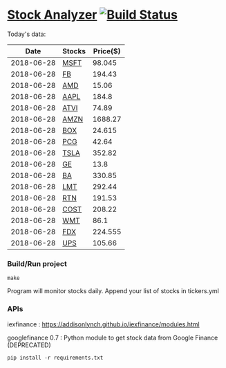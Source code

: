 # [Stock Analyzer](https://ogoyal.github.io/StockAnalyzer/) [![Build Status](https://travis-ci.org/ogoyal/StockAnalyzer.svg?branch=master)](https://travis-ci.org/ogoyal/StockAnalyzer)

Today's data:

| Date| Stocks| Price($) | 
| --- | --- | ---  | 
| 2018-06-28| [MSFT](https://plot.ly/~ogoyal/2)| 98.045 | 
| 2018-06-28| [FB](https://plot.ly/~ogoyal/4)| 194.43 | 
| 2018-06-28| [AMD](https://plot.ly/~ogoyal/6)| 15.06 | 
| 2018-06-28| [AAPL](https://plot.ly/~ogoyal/8)| 184.8 | 
| 2018-06-28| [ATVI](https://plot.ly/~ogoyal/10)| 74.89 | 
| 2018-06-28| [AMZN](https://plot.ly/~ogoyal/12)| 1688.27 | 
| 2018-06-28| [BOX](https://plot.ly/~ogoyal/14)| 24.615 | 
| 2018-06-28| [PCG](https://plot.ly/~ogoyal/16)| 42.64 | 
| 2018-06-28| [TSLA](https://plot.ly/~ogoyal/18)| 352.82 | 
| 2018-06-28| [GE](https://plot.ly/~ogoyal/20)| 13.8 | 
| 2018-06-28| [BA](https://plot.ly/~ogoyal/22)| 330.85 | 
| 2018-06-28| [LMT](https://plot.ly/~ogoyal/24)| 292.44 | 
| 2018-06-28| [RTN](https://plot.ly/~ogoyal/26)| 191.53 | 
| 2018-06-28| [COST](https://plot.ly/~ogoyal/28)| 208.22 | 
| 2018-06-28| [WMT](https://plot.ly/~ogoyal/30)| 86.1 | 
| 2018-06-28| [FDX](https://plot.ly/~ogoyal/32)| 224.555 | 
| 2018-06-28| [UPS](https://plot.ly/~ogoyal/34)| 105.66 | 

### Build/Run project

```
make
```

Program will monitor stocks daily. Append your list of stocks in tickers.yml

### APIs
iexfinance : https://addisonlynch.github.io/iexfinance/modules.html

googlefinance 0.7 : Python module to get stock data from Google Finance (DEPRECATED)

```
pip install -r requirements.txt
```
